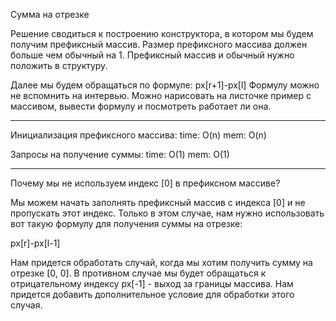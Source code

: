 Сумма на отрезке

Решение сводиться к построению конструктора, в котором мы будем получим префиксный массив. Размер префиксного массива должен больше чем обычный на 1. 
Префиксный массив и обычный нужно положить в структуру.

Далее мы будем обращаться по формуле: px[r+1]-px[l]
Формулу можно не вспомнить на интервью. Можно нарисовать на листочке пример с массивом, вывести формулу и посмотреть работает ли она.

------

Инициализация префиксного массива:
time: O(n)
mem: O(n)

Запросы на получение суммы:
time: O(1)
mem: O(1)

-------

Почему мы не используем индекс [0] в префиксном массиве?

Мы можем начать заполнять префиксный массив с индекса [0] и не пропускать этот индекс. Только в этом случае, нам нужно использовать вот такую формулу для получения суммы на отрезке:

px[r]-px[l-1]

Нам придется обработать случай, когда мы хотим получить сумму на отрезке [0, 0]. В противном случае мы будет обращаться к отрицательному индексу px[-1] - выход за границы массива. Нам придется добавить дополнительное условие для обработки этого случая.
